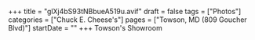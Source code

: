 +++
title = "glXj4bS93tNBbueA519u.avif"
draft = false
tags = ["Photos"]
categories = ["Chuck E. Cheese's"]
pages = ["Towson, MD (809 Goucher Blvd)"]
startDate = ""
+++
Towson's Showroom
